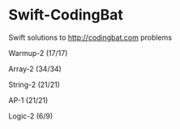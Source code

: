 # Swift-CodingBat
Swift solutions to http://codingbat.com problems

Warmup-2 (17/17)

Array-2 (34/34)

String-2 (21/21)

AP-1 (21/21)

Logic-2 (6/9)
